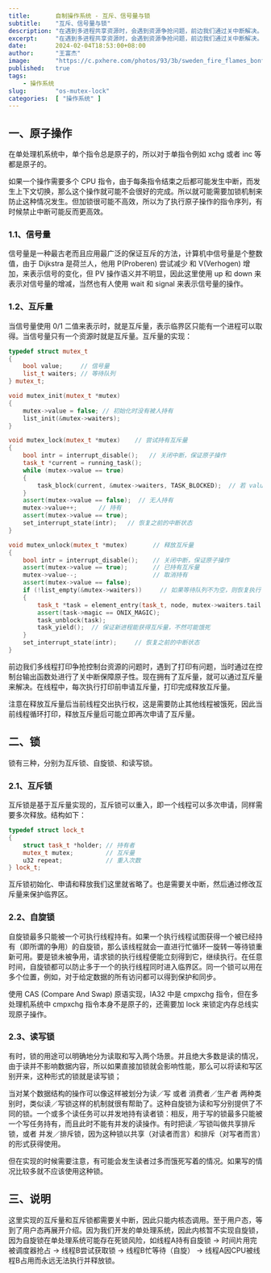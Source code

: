 ```yaml
---
title:       自制操作系统 - 互斥、信号量与锁
subtitle:    "互斥、信号量与锁"
description: "在遇到多进程共享资源时，会遇到资源争抢问题，前边我们通过关中断解决。这里通过通过互斥量和锁来解决临界区的问题，锁分为互斥锁、自旋锁、读写锁三种，我们开发的单处理系统，暂不实现自旋锁。"
excerpt:     "在遇到多进程共享资源时，会遇到资源争抢问题，前边我们通过关中断解决。这里通过通过互斥量和锁来解决临界区的问题，锁分为互斥锁、自旋锁、读写锁三种，我们开发的单处理系统，暂不实现自旋锁"
date:        2024-02-04T18:53:00+08:00
author:      "王富杰"
image:       "https://c.pxhere.com/photos/93/3b/sweden_fire_flames_bonfire_sky_clouds_night_evening-1124388.jpg!d"
published:   true
tags:
    - 操作系统
slug:        "os-mutex-lock"
categories:  [ "操作系统" ]
---
```


## 一、原子操作
在单处理机系统中，单个指令总是原子的，所以对于单指令例如 xchg 或者 inc 等都是原子的。

如果一个操作需要多个 CPU 指令，由于每条指令结束之后都可能发生中断，而发生上下文切换，那么这个操作就可能不会很好的完成。所以就可能需要加锁机制来防止这种情况发生。但加锁很可能不高效，所以为了执行原子操作的指令序列，有时候禁止中断可能反而更高效。

### 1.1、信号量
信号量是一种最古老而且应用最广泛的保证互斥的方法，计算机中信号量是个整数值，由于 Dijkstra 是荷兰人，他用 P(Proberen) 尝试减少 和 V(Verhogen) 增加，来表示信号的变化，但 PV 操作语义并不明显，因此这里使用 up 和 down 来表示对信号量的增减，当然也有人使用 wait 和 signal 来表示信号量的操作。

### 1.2、互斥量
当信号量使用 0/1 二值来表示时，就是互斥量，表示临界区只能有一个进程可以取得。当信号量只有一个资源时就是互斥量。互斥量的实现：
```cpp
typedef struct mutex_t
{
    bool value;     // 信号量
    list_t waiters; // 等待队列
} mutex_t;

void mutex_init(mutex_t *mutex)
{
    mutex->value = false; // 初始化时没有被人持有
    list_init(&mutex->waiters);
}

void mutex_lock(mutex_t *mutex)    // 尝试持有互斥量
{
    bool intr = interrupt_disable();   // 关闭中断，保证原子操作
    task_t *current = running_task();
    while (mutex->value == true)
    {
        task_block(current, &mutex->waiters, TASK_BLOCKED);  // 若 value 为 true，表示已经被别人持有。则将当前任务加入互斥量等待队列
    }
    assert(mutex->value == false);  // 无人持有
    mutex->value++;      // 持有
    assert(mutex->value == true);
    set_interrupt_state(intr);   // 恢复之前的中断状态
}

void mutex_unlock(mutex_t *mutex)       // 释放互斥量
{
    bool intr = interrupt_disable();    // 关闭中断，保证原子操作
    assert(mutex->value == true);       // 已持有互斥量
    mutex->value--;                     // 取消持有
    assert(mutex->value == false);
    if (!list_empty(&mutex->waiters))     // 如果等待队列不为空，则恢复执行
    {
        task_t *task = element_entry(task_t, node, mutex->waiters.tail.prev);
        assert(task->magic == ONIX_MAGIC);
        task_unblock(task);
        task_yield();  // 保证新进程能获得互斥量，不然可能饿死
    }
    set_interrupt_state(intr);     // 恢复之前的中断状态
}
```
前边我们多线程打印争抢控制台资源的问题时，遇到了打印有问题，当时通过在控制台输出函数处进行了关中断保障原子性。现在拥有了互斥量，就可以通过互斥量来解决。在线程中，每次执行打印前申请互斥量，打印完成释放互斥量。

注意在释放互斥量后当前线程交出执行权，这是需要防止其他线程被饿死，因此当前线程循环打印，释放互斥量后可能立即再次申请了互斥量。


## 二、锁
锁有三种，分别为互斥锁、自旋锁、和读写锁。

### 2.1、互斥锁
互斥锁是基于互斥量实现的，互斥锁可以重入，即一个线程可以多次申请，同样需要多次释放。结构如下：
```cpp
typedef struct lock_t
{
    struct task_t *holder; // 持有者
    mutex_t mutex;         // 互斥量
    u32 repeat;            // 重入次数
} lock_t;
```
互斥锁初始化、申请和释放我们这里就省略了。也是需要关中断，然后通过修改互斥量来保护临界区。


### 2.2、自旋锁
自旋锁最多只能被一个可执行线程持有。如果一个执行线程试图获得一个被已经持有（即所谓的争用）的自旋锁，那么该线程就会一直进行忙循环一旋转一等待锁重新可用。要是锁未被争用，请求锁的执行线程便能立刻得到它，继续执行。在任意时间，自旋锁都可以防止多于一个的执行线程同时进入临界区。同一个锁可以用在多个位置，例如，对于给定数据的所有访问都可以得到保护和同步。

使用 CAS (Compare And Swap) 原语实现，IA32 中是 cmpxchg 指令，但在多处理机系统中 cmpxchg 指令本身不是原子的，还需要加 lock 来锁定内存总线实现原子操作。


### 2.3、读写锁
有时，锁的用途可以明确地分为读取和写入两个场景。并且绝大多数是读的情况，由于读并不影响数据内容，所以如果直接加锁就会影响性能，那么可以将读和写区别开来，这种形式的锁就是读写锁；

当对某个数据结构的操作可以像这样被划分为读／写 或者 消费者／生产者 两种类别时，类似读／写锁这样的机制就很有帮助了。这种自旋锁为读和写分别提供了不同的锁。一个或多个读任务可以并发地持有读者锁：相反，用于写的锁最多只能被一个写任务持有，而且此时不能有并发的读操作。有时把读／写锁叫做共享排斥锁，或者 并发／排斥锁，因为这种锁以共享（对读者而言）和排斥（对写者而言）的形式获得使用。

但在实现的时候需要注意，有可能会发生读者过多而饿死写着的情况。如果写的情况比较多就不应该使用这种锁。

## 三、说明
这里实现的互斥量和互斥锁都需要关中断，因此只能内核态调用。至于用户态，等到了用户态再展开介绍。因为我们开发的单处理系统，因此内核暂不实现自旋锁，因为自旋锁在单处理系统可能存在死锁风险，如线程A持有自旋锁 → 时间片用完被调度器抢占 → 线程B尝试获取锁 → 线程B忙等待（自旋） → 线程A因CPU被线程B占用而永远无法执行并释放锁。